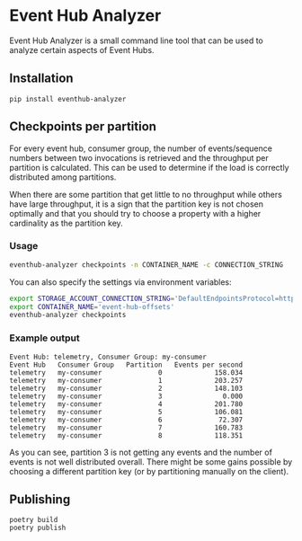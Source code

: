 # Event Hub Analyzer

Event Hub Analyzer is a small command line tool that can be used
to analyze certain aspects of Event Hubs.

## Installation

```
pip install eventhub-analyzer
```

## Checkpoints per partition

For every event hub, consumer group, the number of 
events/sequence numbers between two invocations is retrieved and
the throughput per partition is calculated. This can be used to 
determine if the load is correctly distributed among partitions.

When there are some partition that get little to no throughput while
others have large throughput, it is a sign that the partition key
is not chosen optimally and that you should try to choose a property
with a higher cardinality as the partition key.

### Usage

```bash
eventhub-analyzer checkpoints -n CONTAINER_NAME -c CONNECTION_STRING
```

You can also specify the settings via environment variables:

```bash
export STORAGE_ACCOUNT_CONNECTION_STRING='DefaultEndpointsProtocol=https;AccountName=x;AccountKey=y;EndpointSuffix=core.windows.net'
export CONTAINER_NAME='event-hub-offsets'
eventhub-analyzer checkpoints
```

### Example output

```
Event Hub: telemetry, Consumer Group: my-consumer
Event Hub   Consumer Group   Partition   Events per second
telemetry   my-consumer              0             158.034
telemetry   my-consumer              1             203.257
telemetry   my-consumer              2             148.103
telemetry   my-consumer              3               0.000
telemetry   my-consumer              4             201.780
telemetry   my-consumer              5             106.081
telemetry   my-consumer              6              72.307
telemetry   my-consumer              7             160.783
telemetry   my-consumer              8             118.351
```

As you can see, partition 3 is not getting any events and
the number of events is not well distributed overall. There
might be some gains possible by choosing a different partition key
(or by partitioning manually on the client).

## Publishing

```
poetry build
poetry publish
```
